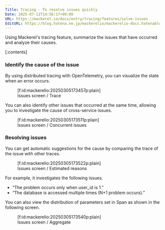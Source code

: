 ```yaml
---
Title: Tracing - To resolve issues quickly
Date: 2025-07-11T14:56:17+09:00
URL: https://mackerel.io/docs/entry/tracing/features/solve-issues
EditURL: https://blog.hatena.ne.jp/mackerelio/mackerelio-docs.hatenablog.mackerel.io/atom/entry/6802418398507809956
---
```


Using Mackerel's tracing feature, summarize the issues that have occurred and analyze their causes.

[:contents]

### Identify the cause of the issue

By using distributed tracing with OpenTelemetry, you can visualize the state when an error occurs.

<figure class="figure-image figure-image-fotolife" title="Issues screen / Trace">[f:id:mackerelio:20250305173457p:plain]<figcaption>Issues screen / Trace</figcaption></figure>

You can also identify other issues that occurred at the same time, allowing you to investigate the cause of cross-service issues.

<figure class="figure-image figure-image-fotolife" title="Issues screen / Concurrent issues">[f:id:mackerelio:20250305173511p:plain]<figcaption>Issues screen / Concurrent issues</figcaption></figure>

### Resolving issues

You can get automatic suggestions for the cause by comparing the trace of the issue with other traces.

<figure class="figure-image figure-image-fotolife" title="Issues screen / Estimated reasons">[f:id:mackerelio:20250305173522p:plain]<figcaption>Issues screen / Estimated reasons</figcaption></figure>

For example, it investigates the following issues.

* “The problem occurs only when user_id is 1.”
* “The database is accessed multiple times (N+1 problem occurs).”



You can also view the distribution of parameters set in Span as shown in the following screen.

<figure class="figure-image figure-image-fotolife" title="Issues screen / Aggregate">[f:id:mackerelio:20250305173540p:plain]<figcaption>Issues screen / Aggregate</figcaption></figure>
